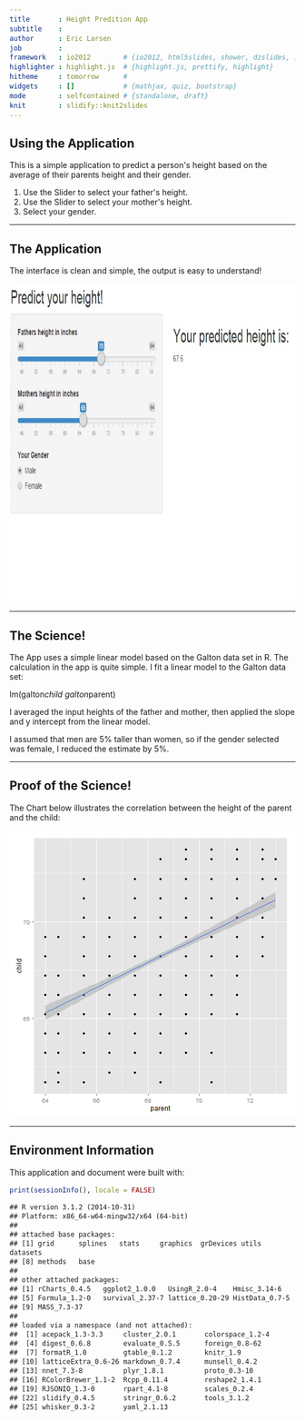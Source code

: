 ```yaml
---
title       : Height Predition App
subtitle    : 
author      : Eric Larsen
job         : 
framework   : io2012        # {io2012, html5slides, shower, dzslides, ...}
highlighter : highlight.js  # {highlight.js, prettify, highlight}
hitheme     : tomorrow      # 
widgets     : []            # {mathjax, quiz, bootstrap}
mode        : selfcontained # {standalone, draft}
knit        : slidify::knit2slides
---
```


## Using the Application

This is a simple application to predict a person's height based on the average of their parents height and their gender. 

1. Use the Slider to select your father's height.
2. Use the Slider to select your mother's height.
3. Select your gender.

---

## The Application

The interface is clean and simple, the output is easy to understand!

<div style='text-align: center;'>
    <img height='560' src='appimage.png' />
</div>


--- 

## The Science!

The App uses a simple linear model based on the Galton data set in R. The calculation in the app is quite simple.  I fit a linear model to the Galton data set:

lm(galton$child ~ galton$parent)

I averaged the input heights of the father and mother, then applied the slope and y intercept from the linear model.

I assumed that men are 5% taller than women, so if the gender selected was female, I reduced the estimate by 5%.

---

## Proof of the Science!

The Chart below illustrates the correlation between the height of the parent and the child:

![plot of chunk unnamed-chunk-1](assets/fig/unnamed-chunk-1-1.png) 




---

## Environment Information
This application and document were built with:

```r
print(sessionInfo(), locale = FALSE)
```

```
## R version 3.1.2 (2014-10-31)
## Platform: x86_64-w64-mingw32/x64 (64-bit)
## 
## attached base packages:
## [1] grid      splines   stats     graphics  grDevices utils     datasets 
## [8] methods   base     
## 
## other attached packages:
## [1] rCharts_0.4.5   ggplot2_1.0.0   UsingR_2.0-4    Hmisc_3.14-6   
## [5] Formula_1.2-0   survival_2.37-7 lattice_0.20-29 HistData_0.7-5 
## [9] MASS_7.3-37    
## 
## loaded via a namespace (and not attached):
##  [1] acepack_1.3-3.3     cluster_2.0.1       colorspace_1.2-4   
##  [4] digest_0.6.8        evaluate_0.5.5      foreign_0.8-62     
##  [7] formatR_1.0         gtable_0.1.2        knitr_1.9          
## [10] latticeExtra_0.6-26 markdown_0.7.4      munsell_0.4.2      
## [13] nnet_7.3-8          plyr_1.8.1          proto_0.3-10       
## [16] RColorBrewer_1.1-2  Rcpp_0.11.4         reshape2_1.4.1     
## [19] RJSONIO_1.3-0       rpart_4.1-8         scales_0.2.4       
## [22] slidify_0.4.5       stringr_0.6.2       tools_3.1.2        
## [25] whisker_0.3-2       yaml_2.1.13
```
